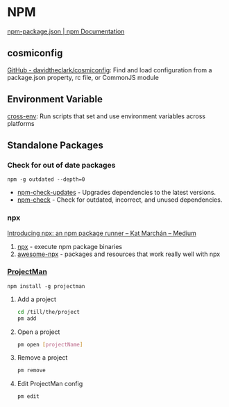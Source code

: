 # NPM

[npm-package.json \| npm Documentation](https://docs.npmjs.com/files/package.json)

## cosmiconfig

[GitHub - davidtheclark/cosmiconfig](https://github.com/davidtheclark/cosmiconfig): 
Find and load configuration from a package.json property, rc file, or CommonJS module

## Environment Variable

[cross-env](https://www.npmjs.com/package/cross-env): 
Run scripts that set and use environment variables across platforms

## Standalone Packages

### Check for out of date packages

`npm -g outdated --depth=0`

- [npm-check-updates](https://www.npmjs.com/package/npm-check-updates) - Upgrades dependencies to the latest versions.
- [npm-check](https://www.npmjs.com/package/npm-check) - Check for outdated, incorrect, and unused dependencies.

### npx

[Introducing npx: an npm package runner – Kat Marchán – Medium](https://medium.com/@maybekatz/introducing-npx-an-npm-package-runner-55f7d4bd282b)

1. [npx](https://www.npmjs.com/package/npx) - execute npm package binaries
2. [awesome-npx](https://github.com/junosuarez/awesome-npx) - packages and resources that work really well with npx

### [ProjectMan](https://www.npmjs.com/package/projectman)

`npm install -g projectman`

1. Add a project

    ```bash
    cd /till/the/project
    pm add
    ```

2. Open a project

    ```bash
    pm open [projectName]
    ```

3. Remove a project

    ```bash
    pm remove
    ```

4. Edit ProjectMan config

    ```bash
    pm edit
    ```
